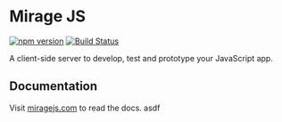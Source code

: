# Mirage JS

[![npm version](https://badge.fury.io/js/miragejs.svg)](https://badge.fury.io/js/miragejs)
[![Build Status](https://api.travis-ci.org/miragejs/miragejs.svg?branch=master)](https://travis-ci.org/miragejs/miragejs)

A client-side server to develop, test and prototype your JavaScript app.

## Documentation

Visit [miragejs.com](https://miragejs.com) to read the docs.
asdf
